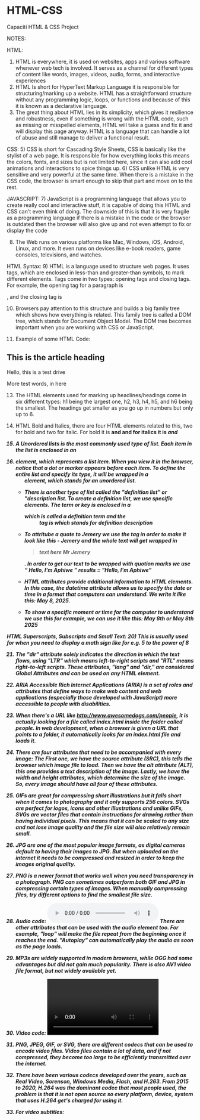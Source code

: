 # HTML-CSS
Capaciti HTML &amp; CSS Project

NOTES:

HTML:
1) HTML is everywhere, it is used on websites, apps and various software whenever web tech is involved. It serves as a channel for different types of content like words, images, videos, audio, forms, and interactive experiences
2) HTML Is short for HyperText Markup Language it is responsible for structuring/marking up a website. HTML has a straightforward structure without any programming logic, loops, or functions and because of this it is known as a declarative language.
3) The great thing about HTML lies in its simplicity, which gives it resilience and robustness, even if something is wrong with the HTML code, such as missing or misspelled elements, HTML will take a guess and fix it and will display this page anyway. HTML is a language that can handle a lot of abuse and still manage to deliver a functional result.

CSS: 
5) CSS is short for Cascading Style Sheets, CSS is basically like the stylist of a web page. It is responsible for how everything looks this means the colors, fonts, and sizes but is not limited here, since it can also add cool animations and interactions to spice things up.
6) CSS unlike HTML is very sensitive and very powerful at the same time. When there is a mistake in the CSS code, the browser is smart enough to skip that part and move on to the rest.

JAVASCRIPT:
7) JavaScript is a programming language that allows you to create really cool and interactive stuff, it is capable of doing this HTML and CSS can't even think of doing. The downside of this is that it is very fragile as a programming language if there is a mistake in the code or the browser is outdated then the browser will also give up and not even attempt to fix or display the code 

8) The Web runs on various platforms like Mac, Windows, iOS, Android, Linux, and more. It even runs on devices like e-book readers, game consoles, televisions, and watches.

HTML Syntax:
9) HTML is a language used to structure web pages. It uses tags, which are enclosed in less-than and greater-than symbols, to mark different elements. Tags come in two types: opening tags and closing tags. For example, the opening tag for a paragraph is <p>, and the closing tag is </p>

10) Browsers pay attention to this structure and builds a big family tree which shows how everything is related. This family tree is called a DOM tree, which stands for Document Object Model. The DOM tree becomes important when you are working with CSS or JavaScript.

11) Example of some HTML Code:
<article>
  <h1> This is the article heading </h1>
    <p> Hello, this is a test drive </p>
    <p> More test words, in here </p>
</article>

13) The HTML elements used for marking up headlines/headings come in six different types: h1 being the largest one, h2, h3, h4, h5, and h6 being the smallest. The headings get smaller as you go up in numbers but only up to 6.

14) HTML Bold and Italics, there are four HTML elements related to this, two for bold and two for italic. For bold it is <strong> and <b> and for italics it is <i> and <em>

15) A Unordered lists is the most commonly used type of list. Each item in the list is enclosed in an <li> element, which represents a list item. When you view it in the browser, notice that a dot or marker appears before each item. To define the entire list and specify its type, it will be wrapped in a <ul> element, which stands for an unordered list.
16) There is another type of list called the "definition list" or "description list. To create a definition list, we use specific elements. The term or key is enclosed in a <dt> which is called a definition term and the <dd> tag is which stands for definition description
17) To attritube a quote to Jemery we use the <cite> tag in order to make it look like this - Jemery and the whole text will get wrapped in <blockquote> text here <cite> Mr Jemery </cite> </blockquote>. In order to get our text to be wrapped with quotion marks we use <q> Hello, I'm Aphiwe </q> results = "Hello, I'm Aphiwe"
  
18) HTML attributes provide additional information to HTML elements. In this case, the datetime attribute allows us to specify the date or time in a format that computers can understand. We write it like this: <time datetime="2025-05-08">May 8, 2025</time>.
19) To show a specific moment or time for the computer to understand we use this for example, we can use it like this: <time>May 8th</time> or <time>May 8th 2025</time>

HTML Superscripts, Subscripts and Small Text:
20) This is usually used for when you need to display a math sign like for e.g. 5 to the power of 8

21) The "dir" attribute solely indicates the direction in which the text flows, using "LTR" which means left-to-right scripts and "RTL" means right-to-left scripts. These attributes, "lang" and "dir," are considered Global Attributes and can be used on any HTML element.

22) ARIA Accessible Rich Internet Applications (ARIA) is a set of roles and attributes that define ways to make web content and web applications (especially those developed with JavaScript) more accessible to people with disabilities.

23) When there's a URL like http://www.awesomedogs.com/people, it is actually looking for a file called index.html inside the folder called people. In web development, when a browser is given a URL that points to a folder, it automatically looks for an index.html file and loads it. 

24) There are four attributes that need to be accompanied with every image: The First one, we have the source attribute (SRC), this tells the browser which image file to load. 
Then we have the alt attribute (ALT), this one provides a text description of the image. Lastly, we have the width and height attributes, which determine the size of the image. So, every image should have all four of these attributes.

25) GIFs are great for compressing short illustrations but it falls short when it comes to photography and it only supports 256 colors. SVGs are perfect for logos, icons and other illustrations and unlike GIFs, SVGs are vector files that contain instructions for drawing rather than having individual pixels. This means that it can be scaled to any size and not lose image quality and the file size will also relatively remain small.

26) JPG are one of the most popular image formats, as digital cameras default to having their images to JPG. But when uploaded on the internet it needs to be compressed and resized in order to keep the images original quality.

27) PNG is a newer format that works well when you need transparency in a photograph. PNG can sometimes outperform both GIF and JPG in compressing certain types of images. When manually compressing files, try different options to find the smallest file size.
28) Audio code: <audio controls src=""></audio> There are other attributes that can be used with the audio element too. For example, "loop" will make the file repeat from the beginning once it reaches the end. "Autoplay" can automatically play the audio as soon as the page loads. 
29) MP3s are widely supported in modern browsers, while OGG had some advantages but did not gain much popularity. There is also AV1 video file format, but not widely available yet.
30) Video code: <video controls><source src=""></source> For this example, a video file has been created with 480p resolution, compressed using the H.264 codec, and delivered as an MP4 file. 480p means the video has 480 lines of resolution and is 720 pixels wide by 400 pixels tall. It is not HD or 4K, just standard quality. The H.264 codec was chosen because it is widely supported by browsers.

31) PNG, JPEG, GIF, or SVG, there are different codecs that can be used to encode video files. Video files contain a lot of data, and if not compressed, they become too large to be efficiently transmitted over the internet.
32) There have been various codecs developed over the years, such as Real Video, Sorenson, Windows Media, Flash, and H.263. From 2015 to 2020, H.264 was the dominant codec that most people used, the problem is that it is not open source so every platform, device, system that uses H.264 get's charged for using it.

33) For video subtitles: 
